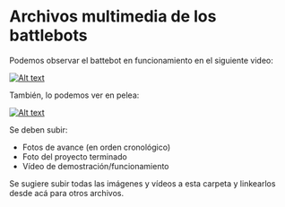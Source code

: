 # Archivos multimedia de los battlebots

Podemos observar el battebot en funcionamiento en el siguiente video:

[![Alt text](https://img.youtube.com/vi/uhe57u8PC5c/0.jpg)](https://www.youtube.com/watch?v=uhe57u8PC5c)


También, lo podemos ver en pelea:

[![Alt text](https://img.youtube.com/vi/uhe57u8PC5c/0.jpg)](https://www.youtube.com/watch?v=uhe57u8PC5c)

Se deben subir:
- Fotos de avance (en orden cronológico)
- Foto del proyecto terminado
- Vídeo de demostración/funcionamiento

Se sugiere subir todas las imágenes y vídeos a esta carpeta y linkearlos desde acá para otros archivos. 
